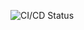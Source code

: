 ![CI/CD Status](https://github.com/seu-usuario/Projeto-Pokedex/actions/workflows/ci-cd.yml/badge.svg)